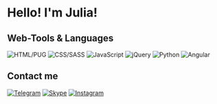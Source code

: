 # Hello! I'm Julia!
## Web-Tools & Languages
![HTML/PUG](https://img.shields.io/badge/HTML/PUG-346471?style=for-the-badge&logo=HTML5&logoColor=FFFFFF)
![CSS/SASS](https://img.shields.io/badge/CSS/SASS-346471?style=for-the-badge&logo=CSS3&logoColor=FFFFFF)
![JavaScript](https://img.shields.io/badge/JavaScript-346471?style=for-the-badge&logo=JavaScript&logoColor=FFFFFF)
![jQuery](https://img.shields.io/badge/jQuery-346471?style=for-the-badge&logo=jQuery&logoColor=FFFFFF)
![Python](https://img.shields.io/badge/Python-346471?style=for-the-badge&logo=Python&logoColor=FFFFFF)
![Angular](https://img.shields.io/badge/Angular-346471?style=for-the-badge&logo=Angular&logoColor=FFFFFF)
## Contact me
[![Telegram](https://img.shields.io/badge/Telegram-2F4065?style=for-the-badge&logo=Telegram)](https://t.me/bananazbrain)
[![Skype](https://img.shields.io/badge/Skype-2F4065?style=for-the-badge&logo=Skype)](https://join.skype.com/invite/faFTjgYzQFmd)
[![Instagram](https://img.shields.io/badge/Instagram-2F4065?style=for-the-badge&logo=Instagram&logoColor=46A7D8)](https://www.instagram.com/bananazbrain/)